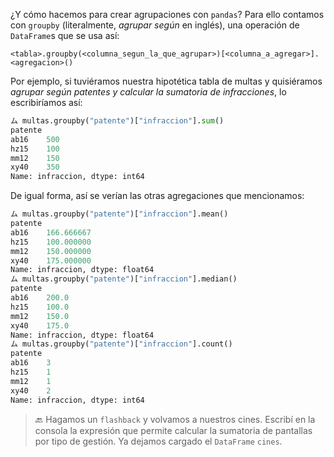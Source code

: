 ¿Y cómo hacemos para crear agrupaciones con `pandas`? Para ello contamos con `groupby` (literalmente, _agrupar según_ en inglés), una operación de `DataFrame`s que se usa así:

```
<tabla>.groupby(<columna_segun_la_que_agrupar>)[<columna_a_agregar>].<agregacion>()
```

Por ejemplo, si tuviéramos nuestra hipotética tabla de multas y quisiéramos _agrupar según patentes y calcular la sumatoria de infracciones_, lo escribiríamos así:    

```python
ム multas.groupby("patente")["infraccion"].sum()
patente
ab16    500
hz15    100
mm12    150
xy40    350
Name: infraccion, dtype: int64
```

De igual forma, así se verían las otras agregaciones que mencionamos:

```python
ム multas.groupby("patente")["infraccion"].mean()
patente
ab16    166.666667
hz15    100.000000
mm12    150.000000
xy40    175.000000
Name: infraccion, dtype: float64
ム multas.groupby("patente")["infraccion"].median()
patente
ab16    200.0
hz15    100.0
mm12    150.0
xy40    175.0
Name: infraccion, dtype: float64
ム multas.groupby("patente")["infraccion"].count()
patente
ab16    3
hz15    1
mm12    1
xy40    2
Name: infraccion, dtype: int64
```


> 🔙  Hagamos un `flashback` y volvamos a nuestros cines. Escribí en la consola la expresión que permite calcular la sumatoria de pantallas por tipo de gestión. Ya dejamos cargado el `DataFrame` `cines`. 
